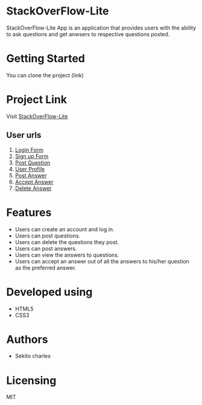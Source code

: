 
# StackOverFlow-Lite
StackOverFlow-Lite App is an application that provides users with the ability to ask questions and get anwsers to respective questions posted.
# Getting Started

You can clone the project
(link)

# Project Link
 Visit [StackOverFlow-Lite](https://bozicschucky.github.io/AndelaWeekOne/)


## User urls

   1. [Login Form](https://bozicschucky.github.io/AndelaWeekOne/login.html)
   2. [Sign up Form](https://bozicschucky.github.io/AndelaWeekOne/signup.html)
   3. [Post Question ](https://bozicschucky.github.io/AndelaWeekOne/post.html)
   4. [User Profile](https://bozicschucky.github.io/AndelaWeekOne/profile.html)
   5. [Post Answer ](https://bozicschucky.github.io/AndelaWeekOne/post_answer.html)
   6. [Accept Answer ](https://bozicschucky.github.io/AndelaWeekOne/accept_answer.html)
   7. [Delete Answer ](https://bozicschucky.github.io/AndelaWeekOne/delete.html)



# Features
 - Users can create an account and log in.
 - Users can post questions.
 - Users can delete the questions they post.
 - Users can post answers.
 - Users can view the answers to questions.
 - Users can accept an answer out of all the answers to his/her question as the preferred answer.




# Developed using
 - HTML5
 - CSS3


# Authors
 - Sekito charles

# Licensing
MIT
